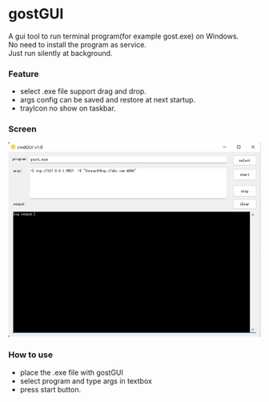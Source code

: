 # gostGUI
A gui tool to run terminal program(for example gost.exe) on Windows.  
No need to install the program as service.   
Just  run silently at background.



### Feature

- select .exe file support drag and drop.
- args config can be saved and restore at next startup.
- trayIcon no show on taskbar.

### Screen

![screen](./screen.png)

### How to use
- place the .exe file with gostGUI
- select program and type args in textbox
- press start button.  


